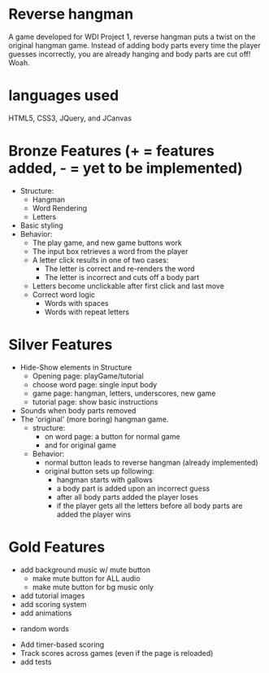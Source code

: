# Reverse hangman
A game developed for WDI Project 1, reverse hangman puts a twist on the original hangman game. Instead of adding body parts every time the player guesses incorrectly, you are already hanging and body parts are cut off! Woah.

# languages used
HTML5, CSS3, JQuery, and JCanvas

# Bronze Features (+ = features added, - = yet to be implemented)
+ Structure:
  + Hangman
  + Word Rendering
  + Letters
+ Basic styling
+ Behavior:
  + The play game, and new game buttons work
  + The input box retrieves a word from the player
  + A letter click results in one of two cases:
    + The letter is correct and re-renders the word
    + The letter is incorrect and cuts off a body part
  + Letters become unclickable after first click and last move
  + Correct word logic
    + Words with spaces
    + Words with repeat letters

# Silver Features
+ Hide-Show elements in Structure
  + Opening page: playGame/tutorial
  + choose word page: single input body
  + game page: hangman, letters, underscores, new game
  + tutorial page: show basic instructions
+ Sounds when body parts removed
+ The 'original' (more boring) hangman game.
  + structure:
    + on word page: a button for normal game
    + and for original game
  + Behavior:
    + normal button leads to reverse hangman (already implemented)
    + original button sets up following:
      + hangman starts with gallows
      + a body part is added upon an incorrect guess
      + after all body parts added the player loses
      + if the player gets all the letters before all
        body parts are added the player wins

# Gold Features
- add background music w/ mute button
  - make mute button for ALL audio
  - make mute button for bg music only
- add tutorial images
- add scoring system
- add animations
+ random words
- Add timer-based scoring
- Track scores across games (even if the page is reloaded)
- add tests
